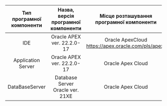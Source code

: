 |Тип програмної<br>компоненти|Назва, версія програмної<br>компоненти|Місце розташування<br>програмної компоненти|
|:-:|:-:|:-:|
|IDE|Oracle APEX ver. 22.2.0-17|Oracle ApexCloud<br> https://apex.oracle.com/pls/apex/|
|Application Server|Oracle APEX ver. 22.2.0-17|Oracle Apex Cloud|
|DataBaseServer|Database Server Oracle ver. 21XE|Oracle Apex Cloud|

